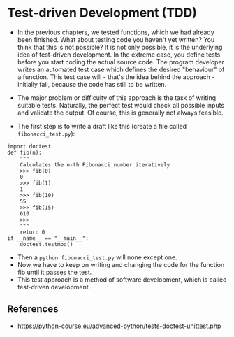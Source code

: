 # Test-driven Development (TDD)
- In the previous chapters, we tested functions, which we had already been finished. What about testing code you haven't yet written? You think that this is not possible? It is not only possible, it is the underlying idea of test-driven development. In the extreme case, you define tests before you start coding the actual source code. The program developer writes an automated test case which defines the desired "behaviour" of a function. This test case will - that's the idea behind the approach - initially fail, because the code has still to be written.

- The major problem or difficulty of this approach is the task of writing suitable tests. Naturally, the perfect test would check all possible inputs and validate the output. Of course, this is generally not always feasible.

- The first step is to write a draft like this (create a file called `fibonacci_test.py`):

```
import doctest
def fib(n):
    """ 
    Calculates the n-th Fibonacci number iteratively 
    >>> fib(0)
    0
    >>> fib(1)
    1
    >>> fib(10) 
    55
    >>> fib(15)
    610
    >>> 
    """
    return 0
if __name__ == "__main__": 
    doctest.testmod()
```

- Then a `python fibonacci_test.py` will none except one.
- Now we have to keep on writing and changing the code for the function fib until it passes the test.
- This test approach is a method of software development, which is called test-driven development.

## References
- https://python-course.eu/advanced-python/tests-doctest-unittest.php